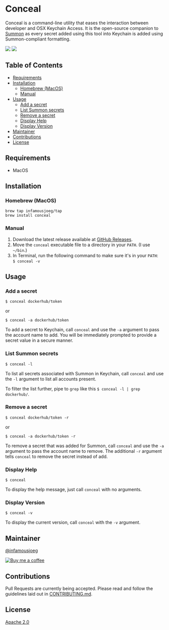 # Conceal <!-- omit in toc -->

Conceal is a command-line utility that eases the interaction between developer and OSX Keychain Access. It is the open-source companion to [Summon](https://cyberark.github.io/summon) as every secret added using this tool into Keychain is added using Summon-compliant formatting.

[![](https://github.com/infamousjoeg/conceal/workflows/Go/badge.svg?branch=master)](https://github.com/infamousjoeg/conceal/actions?query=workflow%3AGo) [![](https://img.shields.io/github/downloads/infamousjoeg/conceal/latest/total?color=blue&label=Download%20Latest%20Release&logo=github)](https://github.com/infamousjoeg/conceal/releases/latest)

## Table of Contents <!-- omit in toc -->
- [Requirements](#requirements)
- [Installation](#installation)
  - [Homebrew (MacOS)](#homebrew-macos)
  - [Manual](#manual)
- [Usage](#usage)
  - [Add a secret](#add-a-secret)
  - [List Summon secrets](#list-summon-secrets)
  - [Remove a secret](#remove-a-secret)
  - [Display Help](#display-help)
  - [Display Version](#display-version)
- [Maintainer](#maintainer)
- [Contributions](#contributions)
- [License](#license)

## Requirements

* MacOS

## Installation

### Homebrew (MacOS)

```shell
brew tap infamousjoeg/tap
brew install conceal
```

### Manual

1. Download the latest release available at [GitHub Releases](https://github.com/infamousjoeg/go-conceal/releases).
2. Move the `conceal` executable file to a directory in your `PATH`. (I use `~/bin`.)
3. In Terminal, run the following command to make sure it's in your `PATH`: \
   `$ conceal -v`

## Usage

### Add a secret

`$ conceal dockerhub/token`

or

`$ conceal -a dockerhub/token`

To add a secret to Keychain, call `conceal` and use the `-a` argument to pass the account name to add. You will be immediately prompted to provide a secret value in a secure manner.

### List Summon secrets

`$ conceal -l`

To list all secrets associated with Summon in Keychain, call `conceal` and use the `-l` argument to list all accounts present.

To filter the list further, pipe to `grep` like this `$ conceal -l | grep dockerhub/`.

### Remove a secret

`$ conceal dockerhub/token -r`

or

`$ conceal -a dockerhub/token -r`

To remove a secret that was added for Summon, call `conceal` and use the `-a` argument to pass the account name to remove. The additional `-r` argument tells `conceal` to remove the secret instead of add.

### Display Help

`$ conceal`

To display the help message, just call `conceal` with no arguments.

### Display Version

`$ conceal -v`

To display the current version, call `conceal` with the `-v` argument.

## Maintainer

[@infamousjoeg](https://github.com/infamousjoeg)

[![Buy me a coffee][buymeacoffee-shield]][buymeacoffee]

[buymeacoffee]: https://www.buymeacoffee.com/infamousjoeg
[buymeacoffee-shield]: https://www.buymeacoffee.com/assets/img/custom_images/orange_img.png

## Contributions

Pull Requests are currently being accepted.  Please read and follow the guidelines laid out in [CONTRIBUTING.md]().

## License

[Apache 2.0](LICENSE)
